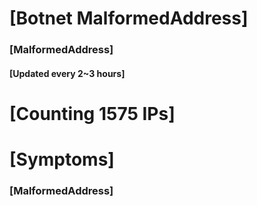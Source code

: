 # [Botnet MalformedAddress]
### [MalformedAddress]
#### [Updated every 2~3 hours]

# [Counting 1575 IPs]

# [Symptoms] 
###   [MalformedAddress]
